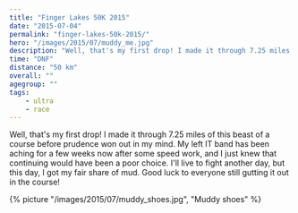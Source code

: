 ```yaml
---
title: "Finger Lakes 50K 2015"
date: "2015-07-04"
permalink: "finger-lakes-50k-2015/"
hero: "/images/2015/07/muddy_me.jpg"
description: "Well, that's my first drop! I made it through 7.25 miles of this beast of a course before prudence won out in my mind."
time: "DNF"
distance: "50 km"
overall: ""
agegroup: ""
tags:
    - ultra
    - race
---
```


Well, that's my first drop! I made it through 7.25 miles of this beast of a course before prudence won out in my mind. My left IT band has been aching for a few weeks now after some speed work, and I just knew that continuing would have been a poor choice. I'll live to fight another day, but this day, I got my fair share of mud. Good luck to everyone still gutting it out in the course!

{% picture "/images/2015/07/muddy_shoes.jpg", "Muddy shoes" %}